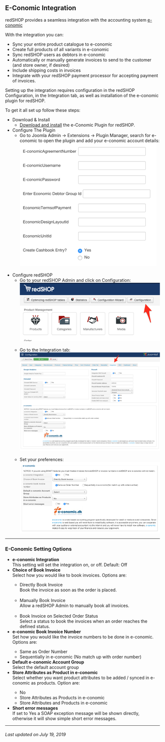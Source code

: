 ## E-Conomic Integration
redSHOP provides a seamless integration with the accounting system <a href="https://www.reviso.com/blog/e-conomic-uk-is-now-reviso/">e-conomic</a>

With the integration you can:

<ul>
<li>Sync your entire product catalogue to e-conomic
<li>Create full products of all variants in e-conomic
<li>Sync redSHOP users as debtors in e-conomic
<li>Automatically or manually generate invoices to send to the customer (and store owner, if desired)
<li>Include shipping costs in invoices
<li>Integrate with your redSHOP payment processor for accepting payment of invoices.
</ul>

Setting up the integration requires configuration in the redSHOP Configuration, in the Integration tab, as well as installation of the e-conomic plugin for redSHOP.

To get it all set up follow these steps:

<ul>
<li>Download & Install
    <ul>
    <!-- We need update the link-->
    <li><a href="http://docs-en.helpscoutdocs.com/article/62-i-purchased-a-product-how-do-i-download-it">Download and install</a> the e-Conomic Plugin for redSHOP.
    </ul>

<li>Configure The Plugin
    <ul>
    <li>Go to Joomla Admin -> Extensions -> Plugin Manager, search for e-conomic to open the plugin and add your e-conomic account details:
    <img src="./manual/en-US/chapters/e-conomic-integration/img/img4.png" class="example"/><br><br>
    </ul>

<li>Configure redSHOP
    <ul>
    <li>Go to your redSHOP Admin and click on Configuration:
    <img src="./manual/en-US/chapters/e-conomic-integration/img/img5.png" class="example"/><br><br>
    <li>Go to the Integration tab:
    <img src="./manual/en-US/chapters/e-conomic-integration/img/img6.png" class="example"/><br><br>
    <li>Set your preferences:
    <img src="./manual/en-US/chapters/e-conomic-integration/img/img7.png" class="example"/>
    </ul>
</ul>

<hr>

### E-Conomic Setting Options

<ul>
<li><b>e-conomic Integration</li></b>
This setting will set the integration on, or off. Default: Off

<li><b>Choice of Book Invoice</li></b>
Select how you would like to book invoices.  Options are:
    <ul>
    <li>Directly Book Invoice</li>
    Book the invoice as soon as the order is placed.<br><br>
    <li>Manually Book Invoice</li>
    Allow a redSHOP Admin to manually book all invoices.<br><br>
    <li>Book Invoice on Selected Order Status</li>
    Select a status to book the invoices when an order reaches the defined status.
    </ul>

<li><b>e-conomic Book Invoice Number</li></b>
Set how you would like the invoice numbers to be done in e-conomic.  Options are: 
    <ul>
    <li>Same as Order Number
    <li>Sequentially in e-conomic (No match up with order number)
    </ul>

<li><b>Default e-conomic Account Group</li></b>
Select the default account group

<li><b>Store Attributes as Product in e-conomic</li></b>
Select whether you want product attributes to be added / synced in e-conomic as products.  Option are:
    <ul>
    <li>No
    <li>Store Attributes as Products in e-conomic
    <li>Store Attributes and Products in e-conomic
    </ul>

<li><b>Short error messages</li></b>
If set to Yes a SOAP exception message will be shown directly, otherwise it will show simple short error messages.
</ul>

<hr>

<h6>Last updated on July 19, 2019</h6>